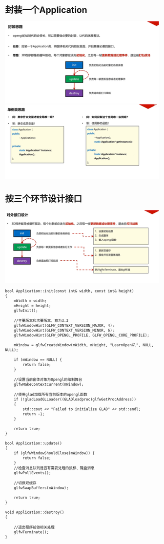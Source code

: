 # 封装一个Application
![输入图片说明](/imgs/2024-10-13/VIxcnh6mId4MhoGT.png)
![输入图片说明](/imgs/2024-10-13/sVDUnB9Ry98gBWSi.png)
# 按三个环节设计接口
![输入图片说明](/imgs/2024-10-13/S2w0kZL0slRjxDTp.png)
```
bool Application::init(const int& width, const int& height)
{
	mWidth = width;
	mHeight = height;
	glfwInit();

	//主要版本和次要版本，意为3.3
	glfwWindowHint(GLFW_CONTEXT_VERSION_MAJOR, 4);
	glfwWindowHint(GLFW_CONTEXT_VERSION_MINOR, 6);
	glfwWindowHint(GLFW_OPENGL_PROFILE, GLFW_OPENGL_CORE_PROFILE);

	mWindow = glfwCreateWindow(mWidth, mHeight, "LearnOpenGl", NULL, NULL);

	if (mWindow == NULL) {
		return false;
	}

	//设置当前窗体对象为Opengl的绘制舞台
	glfwMakeContextCurrent(mWindow);

	//使用glad加载所有当前版本的opengl函数
	if (!gladLoadGLLoader((GLADloadproc)glfwGetProcAddress))
	{
		std::cout << "Failed to initialize GLAD" << std::endl;
		return -1;
	}

	return true;
}

bool Application::update()
{
	if (glfwWindowShouldClose(mWindow)) {
		return false;
	}
	//检查消息队列是否有需要处理的鼠标、键盘消息
	glfwPollEvents();

	//切换双缓存
	glfwSwapBuffers(mWindow);

	return true;
}

void Application::destroy()
{

	//退出程序前做相关处理
	glfwTerminate();
}
```

<!--stackedit_data:
eyJoaXN0b3J5IjpbMTQ1NDQ2NDY5OCwtMTI2MTczMTY2MiwxMz
ExMTMyMjc3XX0=
-->